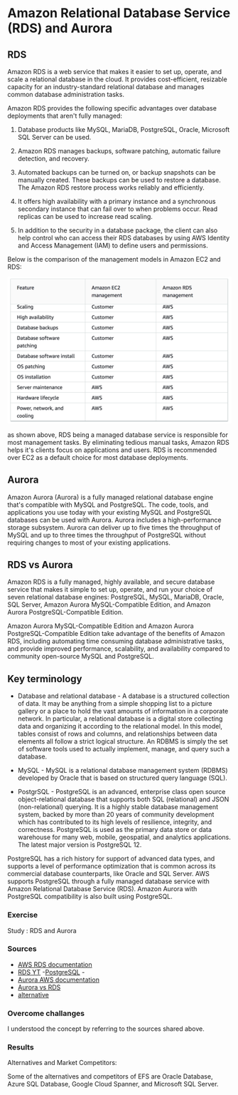 # Amazon Relational Database Service (RDS) and Aurora

## RDS

Amazon RDS is a web service that makes it easier to set up, operate, and scale a relational database in the cloud. It provides cost-efficient, resizable capacity for an industry-standard relational database and manages common database administration tasks.

Amazon RDS provides the following specific advantages over database deployments that aren't fully managed:

1. Database products like MySQL, MariaDB, PostgreSQL, Oracle, Microsoft SQL Server can be used.

2. Amazon RDS manages backups, software patching, automatic failure detection, and recovery.

3. Automated backups can be turned on, or backup snapshots can be manually created. These backups can be used to restore a database. The Amazon RDS restore process works reliably and efficiently.

4. It offers high availability with a primary instance and a synchronous secondary instance that can fail over to when problems occur. Read replicas can be used to increase read scaling.

5. In addition to the security in a database package, the client can also help control who can access their RDS databases by using AWS Identity and Access Management (IAM) to define users and permissions. 

Below is the comparison of the management models in Amazon EC2 and RDS:

![AWS-13-5-RDSandAurora](../00_includes/AWS-Week2/AWS-13-5/i1.png)

as shown above, RDS being a managed database service is responsible for most management tasks. By eliminating tedious manual tasks, Amazon RDS helps it's clients focus on applications and users. RDS is recommended over EC2 as a default choice for most database deployments.
## Aurora

Amazon Aurora (Aurora) is a fully managed relational database engine that's compatible with MySQL and PostgreSQL. The code, tools, and applications you use today with your existing MySQL and PostgreSQL databases can be used with Aurora. Aurora includes a high-performance storage subsystem. Aurora can deliver up to five times the throughput of MySQL and up to three times the throughput of PostgreSQL without requiring changes to most of your existing applications.

## RDS vs Aurora

Amazon RDS is a fully managed, highly available, and secure database service that makes it simple to set up, operate, and run your choice of seven relational database engines: PostgreSQL, MySQL, MariaDB, Oracle, SQL Server, Amazon Aurora MySQL-Compatible Edition, and Amazon Aurora PostgreSQL-Compatible Edition. 

Amazon Aurora MySQL-Compatible Edition and Amazon Aurora PostgreSQL-Compatible Edition take advantage of the benefits of Amazon RDS, including automating time consuming database administrative tasks, and provide improved performance, scalability, and availability compared to community open-source MySQL and PostgreSQL.

## Key terminology

- Database and relational database - A database is a structured collection of data. It may be anything from a simple shopping list to a picture gallery or a place to hold the vast amounts of information in a corporate network. In particular, a relational database is a digital store collecting data and organizing it according to the relational model. In this model, tables consist of rows and columns, and relationships between data elements all follow a strict logical structure. An RDBMS is simply the set of software tools used to actually implement, manage, and query such a database. 

- MySQL - MySQL is a relational database management system (RDBMS) developed by Oracle that is based on structured query language (SQL).

- PostgrSQL - PostgreSQL is an advanced, enterprise class open source object-relational database that supports both SQL (relational) and JSON (non-relational) querying. It is a highly stable database management system, backed by more than 20 years of community development which has contributed to its high levels of resilience, integrity, and correctness. PostgreSQL is used as the primary data store or data warehouse for many web, mobile, geospatial, and analytics applications. The latest major version is PostgreSQL 12.

PostgreSQL has a rich history for support of advanced data types, and supports a level of performance optimization that is common across its commercial database counterparts, like Oracle and SQL Server. AWS supports PostgreSQL through a fully managed database service with Amazon Relational Database Service (RDS). Amazon Aurora with PostgreSQL compatibility is also built using PostgreSQL. 

### Exercise

Study : RDS and Aurora
### Sources

- [AWS RDS documentation](https://docs.aws.amazon.com/AmazonRDS/latest/UserGuide/Welcome.html)
- [RDS YT](https://www.youtube.com/watch?v=eMzCI7S1P9M)
-[PostgreSQL](https://aws.amazon.com/rds/postgresql/what-is-postgresql/)
-[](https://www.youtube.com/watch?v=ciRbXZqBl7M)
- [Aurora AWS documentation](https://docs.aws.amazon.com/AmazonRDS/latest/AuroraUserGuide/CHAP_AuroraOverview.html)
- [Aurora vs RDS](https://aws.amazon.com/rds/aurora/faqs/)
- [alternative](https://www.g2.com/products/amazon-aurora/competitors/alternatives)
### Overcome challanges

 I understood the concept by referring to the sources shared above.
### Results

Alternatives and Market Competitors:

Some of the alternatives and competitors of EFS are Oracle Database, Azure SQL Database, Google Cloud Spanner, and Microsoft SQL Server. 

